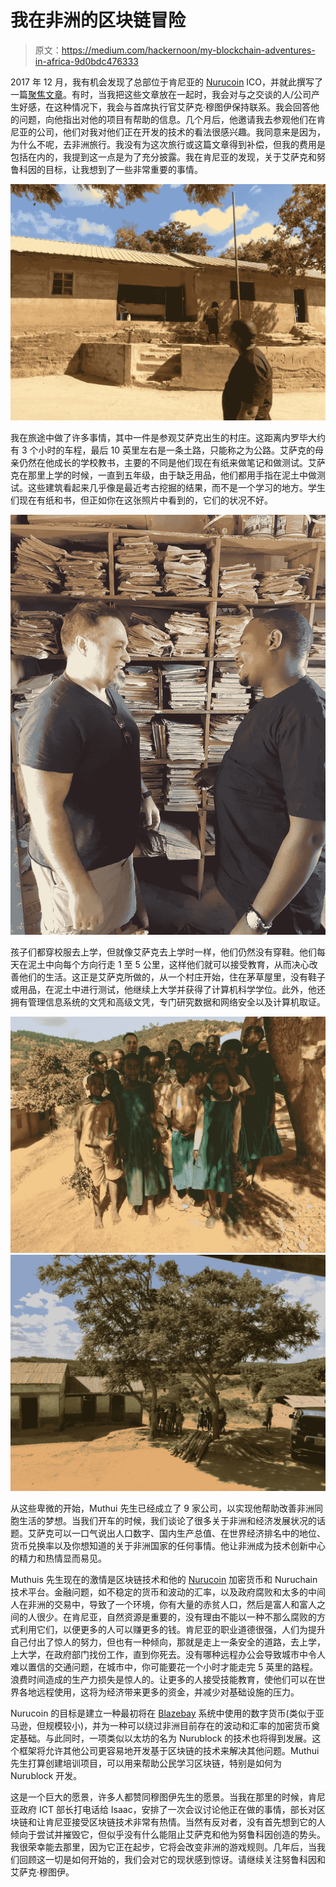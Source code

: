 # 我在非洲的区块链冒险

> 原文：<https://medium.com/hackernoon/my-blockchain-adventures-in-africa-9d0bdc476333>

2017 年 12 月，我有机会发现了总部位于肯尼亚的 [Nurucoin](https://www.nurucoin.com/) ICO，并就此撰写了一篇[聚焦文章](https://icrunchdata.com/blog/blockchain-spotlight-on-nurucoin/)。有时，当我把这些文章放在一起时，我会对与之交谈的人/公司产生好感，在这种情况下，我会与首席执行官艾萨克·穆图伊保持联系。我会回答他的问题，向他指出对他的项目有帮助的信息。几个月后，他邀请我去参观他们在肯尼亚的公司，他们对我对他们正在开发的技术的看法很感兴趣。我同意来是因为，为什么不呢，去非洲旅行。我没有为这次旅行或这篇文章得到补偿，但我的费用是包括在内的，我提到这一点是为了充分披露。我在肯尼亚的发现，关于艾萨克和努鲁科因的目标，让我想到了一些非常重要的事情。

![](img/4517f25c363c038d85977afcdc29ff06.png)

我在旅途中做了许多事情，其中一件是参观艾萨克出生的村庄。这距离内罗毕大约有 3 个小时的车程，最后 10 英里左右是一条土路，只能称之为公路。艾萨克的母亲仍然在他成长的学校教书，主要的不同是他们现在有纸来做笔记和做测试。艾萨克在那里上学的时候，一直到五年级，由于缺乏用品，他们都用手指在泥土中做测试。这些建筑看起来几乎像是最近考古挖掘的结果，而不是一个学习的地方。学生们现在有纸和书，但正如你在这张照片中看到的，它们的状况不好。

![](img/a4ab88febdf77fc4604b1eea4dd427a6.png)

孩子们都穿校服去上学，但就像艾萨克去上学时一样，他们仍然没有穿鞋。他们每天在泥土中向每个方向行走 1 至 5 公里，这样他们就可以接受教育，从而决心改善他们的生活。这正是艾萨克所做的，从一个村庄开始，住在茅草屋里，没有鞋子或用品，在泥土中进行测试，他继续上大学并获得了计算机科学学位。此外，他还拥有管理信息系统的文凭和高级文凭，专门研究数据和网络安全以及计算机取证。

![](img/c0f33819b46fd971bc9ac58fe3e286c1.png)![](img/09cdb013cb7c48c9ee577e78222000c1.png)

从这些卑微的开始，Muthui 先生已经成立了 9 家公司，以实现他帮助改善非洲同胞生活的梦想。当我们开车的时候，我们谈论了很多关于非洲和经济发展状况的话题。艾萨克可以一口气说出人口数字、国内生产总值、在世界经济排名中的地位、货币兑换率以及你想知道的关于非洲国家的任何事情。他让非洲成为技术创新中心的精力和热情显而易见。

Muthuis 先生现在的激情是区块链技术和他的 [Nurucoin](https://www.nurucoin.com/) 加密货币和 Nuruchain 技术平台。金融问题，如不稳定的货币和波动的汇率，以及政府腐败和太多的中间人在非洲的交易中，导致了一个环境，你有大量的赤贫人口，然后是富人和富人之间的人很少。在肯尼亚，自然资源是重要的，没有理由不能以一种不那么腐败的方式利用它们，以便更多的人可以赚更多的钱。肯尼亚的职业道德很强，人们为提升自己付出了惊人的努力，但也有一种倾向，那就是走上一条安全的道路，去上学，上大学，在政府部门找份工作，直到你死去。没有哪种远程办公会导致城市中令人难以置信的交通问题，在城市中，你可能要花一个小时才能走完 5 英里的路程。浪费时间造成的生产力损失是惊人的。让更多的人接受技能教育，使他们可以在世界各地远程使用，这将为经济带来更多的资金，并减少对基础设施的压力。

Nurucoin 的目标是建立一种最初将在 [Blazebay](https://blazebay.com/) 系统中使用的数字货币(类似于亚马逊，但规模较小)，并为一种可以绕过非洲目前存在的波动和汇率的加密货币奠定基础。与此同时，一项类似以太坊的名为 Nurublock 的技术也将得到发展。这个框架将允许其他公司更容易地开发基于区块链的技术来解决其他问题。Muthui 先生打算创建培训项目，可以用来帮助公民学习区块链，特别是如何为 Nurublock 开发。

这是一个巨大的愿景，许多人都赞同穆图伊先生的愿景。当我在那里的时候，肯尼亚政府 ICT 部长打电话给 Isaac，安排了一次会议讨论他正在做的事情，部长对区块链和让肯尼亚接受区块链技术非常有热情。当然有反对者，没有首先想到它的人倾向于尝试并摧毁它，但似乎没有什么能阻止艾萨克和他为努鲁科因创造的势头。我很荣幸能去那里，因为它正在起步，它将会改变非洲的游戏规则。几年后，当我们回顾这一切是如何开始的，我们会对它的现状感到惊讶。请继续关注努鲁科因和艾萨克·穆图伊。